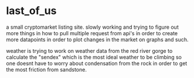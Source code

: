 # last_of_us
a small cryptomarket listing site. slowly working and trying to figure out more things in how to pull multiple request from api's in order to create more datapoints in order to plot changes in the market on graphs and such.

weather is trying to work on weather data from the red river gorge to calculate the "sendex" which is the most ideal weather to be climbing so one doesnt have to worry about condensation from the rock in order to get the most friction from sandstone.
